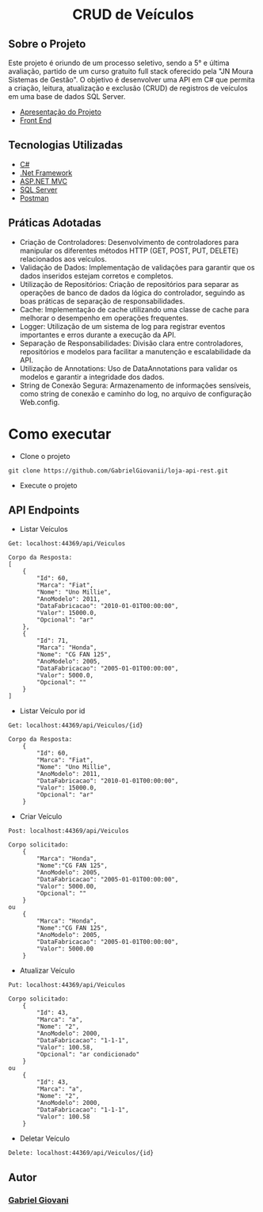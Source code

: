 <h1 align="center">CRUD de Veículos</h1>


## Sobre o Projeto
Este projeto é oriundo de um processo seletivo, sendo a 5° e última avaliação, partido de um curso gratuito full stack oferecido pela "JN Moura Sistemas de Gestão".
O objetivo é desenvolver uma API em C# que permita a criação, leitura, atualização e exclusão (CRUD) de registros de veículos em uma base de dados SQL Server. 

* [Apresentação do Projeto](https://www.linkedin.com/feed/update/urn:li:activity:7084666810112864256/?originTrackingId=ySDvoBcMSoik4Oj1QWLiGA%3D%3D)
* [Front End](https://github.com/GabrielGiovanii/loja-client-angular)

## Tecnologias Utilizadas
* [C#](https://learn.microsoft.com/en-us/dotnet/csharp)
* [.Net Framework](https://learn.microsoft.com/en-us/dotnet/framework)
* [ASP.NET MVC](https://learn.microsoft.com/pt-br/aspnet/mvc)
* [SQL Server](https://learn.microsoft.com/en-us/sql/?view=sql-server-ver16)
* [Postman](https://learning.postman.com/docs/publishing-your-api/documenting-your-api)
  
## Práticas Adotadas
* Criação de Controladores: Desenvolvimento de controladores para manipular os diferentes métodos HTTP (GET, POST, PUT, DELETE) relacionados aos veículos.
* Validação de Dados: Implementação de validações para garantir que os dados inseridos estejam corretos e completos.
* Utilização de Repositórios: Criação de repositórios para separar as operações de banco de dados da lógica do controlador, seguindo as boas práticas de separação de responsabilidades.
* Cache: Implementação de cache utilizando uma classe de cache para melhorar o desempenho em operações frequentes.
* Logger: Utilização de um sistema de log para registrar eventos importantes e erros durante a execução da API.
* Separação de Responsabilidades: Divisão clara entre controladores, repositórios e modelos para facilitar a manutenção e escalabilidade da API.
* Utilização de Annotations: Uso de DataAnnotations para validar os modelos e garantir a integridade dos dados.
* String de Conexão Segura: Armazenamento de informações sensíveis, como string de conexão e caminho do log, no arquivo de configuração Web.config.

# Como executar
- Clone o projeto
```
git clone https://github.com/GabrielGiovanii/loja-api-rest.git
```
- Execute o projeto
  
## API Endpoints

- Listar Veículos
```
Get: localhost:44369/api/Veiculos

Corpo da Resposta:
[
    {
        "Id": 60,
        "Marca": "Fiat",
        "Nome": "Uno Millie",
        "AnoModelo": 2011,
        "DataFabricacao": "2010-01-01T00:00:00",
        "Valor": 15000.0,
        "Opcional": "ar"
    },
    {
        "Id": 71,
        "Marca": "Honda",
        "Nome": "CG FAN 125",
        "AnoModelo": 2005,
        "DataFabricacao": "2005-01-01T00:00:00",
        "Valor": 5000.0,
        "Opcional": ""
    }
]
```
- Listar Veículo por id
```
Get: localhost:44369/api/Veiculos/{id}

Corpo da Resposta:
    {
        "Id": 60,
        "Marca": "Fiat",
        "Nome": "Uno Millie",
        "AnoModelo": 2011,
        "DataFabricacao": "2010-01-01T00:00:00",
        "Valor": 15000.0,
        "Opcional": "ar"
    }
```

- Criar Veículo
```
Post: localhost:44369/api/Veiculos

Corpo solicitado:
    {
        "Marca": "Honda",
        "Nome":"CG FAN 125",
        "AnoModelo": 2005,
        "DataFabricacao": "2005-01-01T00:00:00",
        "Valor": 5000.00,
        "Opcional": ""
    }
ou
    {
        "Marca": "Honda",
        "Nome":"CG FAN 125",
        "AnoModelo": 2005,
        "DataFabricacao": "2005-01-01T00:00:00",
        "Valor": 5000.00
    }
```

- Atualizar Veículo
```
Put: localhost:44369/api/Veiculos

Corpo solicitado:
    {
        "Id": 43,
        "Marca": "a",
        "Nome": "2",
        "AnoModelo": 2000,
        "DataFabricacao": "1-1-1",
        "Valor": 100.58,
        "Opcional": "ar condicionado"
    }
ou
    {
        "Id": 43,
        "Marca": "a",
        "Nome": "2",
        "AnoModelo": 2000,
        "DataFabricacao": "1-1-1",
        "Valor": 100.58
    }
```

- Deletar Veículo
```
Delete: localhost:44369/api/Veiculos/{id}
```

## Autor
### [Gabriel Giovani](https://www.linkedin.com/in/gabriel-giovanii/)



